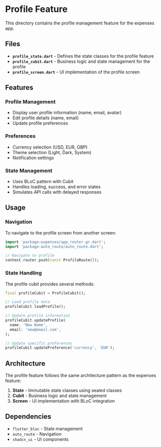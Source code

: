 # Profile Feature

This directory contains the profile management feature for the expenses app.

## Files

- **`profile_state.dart`** - Defines the state classes for the profile feature
- **`profile_cubit.dart`** - Business logic and state management for the profile
- **`profile_screen.dart`** - UI implementation of the profile screen

## Features

### Profile Management
- Display user profile information (name, email, avatar)
- Edit profile details (name, email)
- Update profile preferences

### Preferences
- Currency selection (USD, EUR, GBP)
- Theme selection (Light, Dark, System)
- Notification settings

### State Management
- Uses BLoC pattern with Cubit
- Handles loading, success, and error states
- Simulates API calls with delayed responses

## Usage

### Navigation
To navigate to the profile screen from another screen:

```dart
import 'package:expenses/app_router.gr.dart';
import 'package:auto_route/auto_route.dart';

// Navigate to profile
context.router.push(const ProfileRoute());
```

### State Handling
The profile cubit provides several methods:

```dart
final profileCubit = ProfileCubit();

// Load profile data
profileCubit.loadProfile();

// Update profile information
profileCubit.updateProfile(
  name: 'New Name',
  email: 'new@email.com',
);

// Update specific preferences
profileCubit.updatePreference('currency', 'EUR');
```

## Architecture

The profile feature follows the same architecture pattern as the expenses feature:

1. **State** - Immutable state classes using sealed classes
2. **Cubit** - Business logic and state management
3. **Screen** - UI implementation with BLoC integration

## Dependencies

- `flutter_bloc` - State management
- `auto_route` - Navigation
- `shadcn_ui` - UI components

